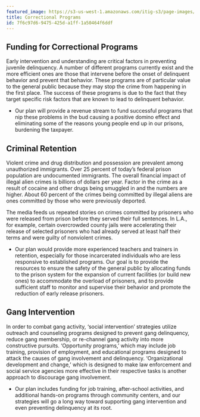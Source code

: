 ```yaml
---
featured_image: https://s3-us-west-1.amazonaws.com/itig-s3/page-images/flag_fence_colorized.png
title: Correctional Programs
id: 7f6c97d6-9475-425d-a1ff-1a50464f6ddf
---
```

Funding for Correctional Programs
-
Early intervention and understanding are critical factors in preventing juvenile delinquency. A number of different programs currently exist and the more efficient ones are those that intervene before the onset of delinquent behavior and prevent that behavior. These programs are of particular value to the general public because they may stop the crime from happening in the first place. The success of these programs is due to the fact that they target specific risk factors that are known to lead to delinquent behavior.

* Our plan will provide a revenue stream to fund successful programs that nip these problems in the bud causing a positive domino effect and eliminating some of the reasons young people end up in our prisons, burdening the taxpayer.

Criminal Retention
-
Violent crime and drug distribution and possession are prevalent among unauthorized immigrants. Over 25 percent of today’s federal prison population are undocumented immigrants. The overall financial impact of illegal alien crimes is billions of dollars per year. Factor in the crime as a result of cocaine and other drugs being smuggled in and the numbers are higher. About 60 percent of the crimes being committed by illegal aliens are ones committed by those who were previously deported.

The media feeds us repeated stories on crimes committed by prisoners who were released from prison before they served their full sentences. In L.A., for example, certain overcrowded county jails were accelerating their release of selected prisoners who had already served at least half their terms and were guilty of nonviolent crimes.

* Our plan would provide more experienced teachers and trainers in retention, especially for those incarcerated individuals who are less responsive to established programs. Our goal is to provide the resources to ensure the safety of the general public by allocating funds to the prison system for the expansion of current facilities (or build new ones) to accommodate the overload of prisoners, and to provide sufficient staff to monitor and supervise their behavior and promote the reduction of early release prisoners.

Gang Intervention
-
In order to combat gang activity, ‘social intervention’ strategies utilize outreach and counseling programs designed to prevent gang delinquency, reduce gang membership, or re-channel gang activity into more constructive pursuits. ‘Opportunity programs,’ which may include job training, provision of employment, and educational programs designed to attack the causes of gang involvement and delinquency. ‘Organizational development and change,’ which is designed to make law enforcement and social service agencies more effective in their respective tasks is another approach to discourage gang involvement.

* Our plan includes funding for job training, after-school activities, and additional hands-on programs through community centers, and our strategies will go a long way toward supporting gang intervention and even preventing delinquency at its root.